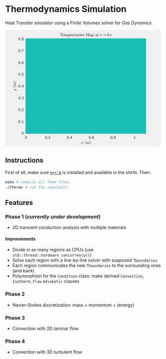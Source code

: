 # Thermodynamics Simulation
Heat Transfer simulator using a Finite Volumes solver for *Gas Dynamics*

![Temperatures Evolution with Time](plots/map.gif)

## Instructions
First of all, make sure [`g++-6`](https://launchpad.net/~ubuntu-toolchain-r/+archive/ubuntu/test) is installed and available in the `$PATH`. Then:
```bash
make # compile all them files
./thermo # run the simulator!
```

## Features
### Phase 1 (*currently under development*)
- 2D transient conduction analysis with multiple materials

#### Improvements
- Divide in as many regions as CPUs (use `std::thread::hardware_concurrency()`)
- Solve each region with a line-by-line solver with supposed `Tboundaries`
- Each region communicates the new `Tboundaries` to the surrounding ones (and back)
- Polymorphism for the `Condition` class: make derived `Convection`, `Isotherm`, `Flow` `Adiabatic` classes

### Phase 2
- Navier-Stokes discretization: mass + momentum + (energy)

### Phase 3
- Convection with 2D laminar flow

### Phase 4
- Convection with 3D turbulent flow
